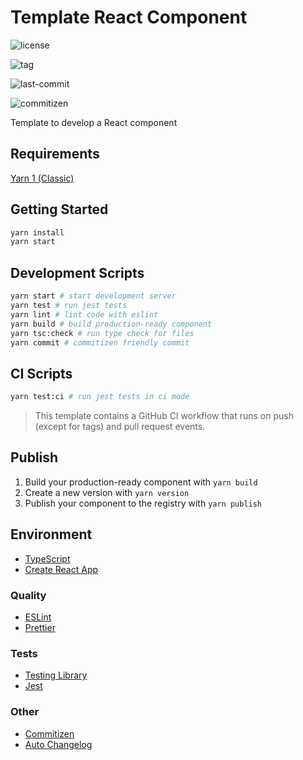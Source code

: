 # Template React Component

![license](https://img.shields.io/github/license/kporten/template-react-component)

![tag](https://img.shields.io/github/v/tag/kporten/template-react-component)

![last-commit](https://img.shields.io/github/last-commit/kporten/template-react-component)

![commitizen](https://img.shields.io/badge/commitizen-friendly-brightgreen.svg)

Template to develop a React component

## Requirements

[Yarn 1 (Classic)](https://classic.yarnpkg.com/lang/en/)

## Getting Started

```bash
yarn install
yarn start
```

## Development Scripts

```bash
yarn start # start development server
yarn test # run jest tests
yarn lint # lint code with eslint
yarn build # build production-ready component
yarn tsc:check # run type check for files
yarn commit # commitizen friendly commit
```

## CI Scripts

```bash
yarn test:ci # run jest tests in ci mode
```

> This template contains a GitHub CI workflow that runs on push (except for tags) and pull request events.

## Publish

1. Build your production-ready component with `yarn build`
2. Create a new version with `yarn version`
3. Publish your component to the registry with `yarn publish`

## Environment

- [TypeScript](https://www.typescriptlang.org/)
- [Create React App](https://create-react-app.dev/)

### Quality

- [ESLint](https://eslint.org/)
- [Prettier](https://prettier.io/)

### Tests

- [Testing Library](https://testing-library.com/)
- [Jest](https://jestjs.io/)

### Other

- [Commitizen](http://commitizen.github.io/cz-cli/)
- [Auto Changelog](https://github.com/CookPete/auto-changelog)

